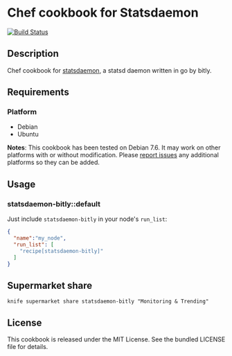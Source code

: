 # Chef cookbook for Statsdaemon

[![Build Status](https://travis-ci.org/odolbeau/cookbook-statsdaemon-bitly.png)](https://travis-ci.org/odolbeau/cookbook-statsdaemon-bitly)

## Description

Chef cookbook for [statsdaemon](https://github.com/bitly/statsdaemon), a statsd
daemon written in go by bitly.

## Requirements

### Platform

* Debian
* Ubuntu

**Notes**: This cookbook has been tested on Debian 7.6. It may work on other
platforms with or without modification. Please [report
issues](https://github.com/odolbeau/cookbook-statsdaemon-bitly/issues) any
additional platforms so they can be added.

## Usage

### statsdaemon-bitly::default

Just include `statsdaemon-bitly` in your node's `run_list`:

```json
{
  "name":"my_node",
  "run_list": [
    "recipe[statsdaemon-bitly]"
  ]
}
```

## Supermarket share

    knife supermarket share statsdaemon-bitly "Monitoring & Trending"

## License

This cookbook is released under the MIT License. See the bundled LICENSE file
for details.
